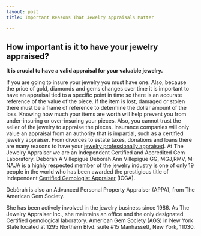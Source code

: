 ```yaml
---
layout: post
title: Important Reasons That Jewelry Appraisals Matter

---
```

## **How important is it to have your jewelry appraised?**

**It is crucial to have a valid appraisal for your valuable jewelry.**

If you are going to insure your jewelry you must have one. Also, because the price of gold, diamonds and gems changes over time it is important to have an appraisal tied to a specific point in time so there is an accurate reference of the value of the piece. If the item is lost, damaged or stolen there must be a frame of reference to determine the dollar amount of the loss. Knowing how much your items are worth will help prevent you from under-insuring or over-insuring your pieces. Also, you cannot trust the seller of the jewelry to appraise the pieces. Insurance companies will only value an appraisal from an authority that is impartial, such as a certified jewelry appraiser. From divorces to estate taxes, donations and loans there are many reasons to have your [jewelry professionally appraised](https://goo.gl/maps/qeLtLTLqRmT2). At The Jewelry Appraiser we are an Independent Certified and Accredited Gem Laboratory. Debòrah A Villepigue Debòrah Ann Villepigue GG, MGJ,RMV, M-NAJA is a highly respected member of the jewelry industry is one of only 19 people in the world who has been awarded the prestigious title of Independent [Certified Gemologist Appraiser](https://www.google.com/maps/place/The+Jewelry+Appraiser/@40.792895,-73.7008927,17z/data=!3m1!4b1!4m5!3m4!1s0x89c2885563bf3e43:0x8df65b53a5cd6b8a!8m2!3d40.792895!4d-73.698704?shorturl=1) (ICGA).

Debòrah is also an Advanced Personal Property Appraiser (APPA), from The American Gem Society.

She has been actively involved in the jewelry business since 1986. As The Jewelry Appraiser Inc., she maintains an office and the only designated Certified gemological laboratory. American Gem Society (AGS) in New York State located at 1295 Northern Blvd. suite #15 Manhassett, New York, 11030.
